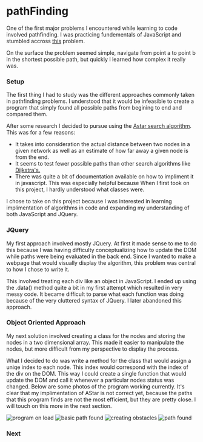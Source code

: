 # pathFinding


One of the first major problems I encountered while learning to code involved pathfinding. I was practicing fundementals of JavaScript and stumbled accross [this](https://edabit.com/challenge/bfBTeRqsZ3Jwmyz6P) problem.

On the surface the problem seemed simple, navigate from point a to point b in the shortest possible path, but quickly I learned how complex it really was. 

### Setup

The first thing I had to study was the different approaches commonly taken in pathfinding problems. I understood that it would be infeasible to create a program that simply found all possible paths from begining to end and compared them. 

After some research I decided to pursue using the [Astar search algorithm](https://en.wikipedia.org/wiki/A*_search_algorithm). This was for a few reasons:

- It takes into consideration the actual distance between two nodes in a given network as well as an estimate of how far away a given node is from the end.
- It seems to test fewer possible paths than other search algorithms like [Dijkstra's.](https://en.wikipedia.org/wiki/Dijkstra%27s_algorithm)
- There was quite a bit of documentation available on how to impliment it in javascript. This was especially helpful because When I first took on this project, I hardly understood what classes were.

I chose to take on this project because I was interested in learning implimentation of algorithms in code and expanding my understanding of both JavaScript and JQuery.

### JQuery

My first approach involved mostly JQuery. At first it made sense to me to do this because I was having difficulty conceptualizing how to update the DOM while paths were being evaluated in the back end. Since I wanted to make a webpage that would visually display the algorithm, this problem was central to how I chose to write it. 

This involved treating each div like an object in JavaScript. I ended up using the .data() method quite a bit in my first attempt which resulted in very messy code. It became difficult to parse what each function was doing because of the very cluttered syntax of JQuery. I later abandoned this approach.

### Object Oriented Approach

My next solution involved creating a class for the nodes and storing the nodes in a two dimensional array. This made it easier to manipulate the nodes, but more difficult from my perspective to display the process. 

What I decided to do was write a method for the class that would assign a uniqe index to each node. This index would correspond with the index of the div on the DOM. This way I could create a single function that would update the DOM and call it whenever a particular nodes status was changed. Below are some photos of the program working currently. It's clear that my implimentation of AStar is not correct yet, because the paths that this program finds are not the most efficient, but they are pretty close. I will touch on this more in the next section.

![program on load](https://www.i.imgur.com/3Q3zyMH "empty grid")
![basic path found](http://i.imgur.com/o5HYVJr "path found")
![creating obstacles](http://imgur.com/wu3XGzQ "creating obstacles")
![path found](http://i.imgur.com/o5HYVJr "path found")


### Next
